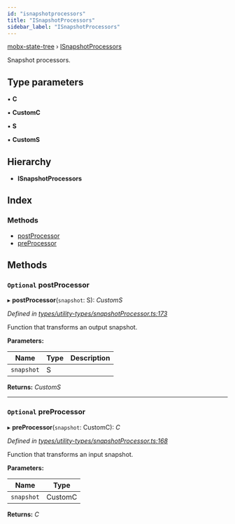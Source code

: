 ```yaml
---
id: "isnapshotprocessors"
title: "ISnapshotProcessors"
sidebar_label: "ISnapshotProcessors"
---
```


[mobx-state-tree](../index.md) › [ISnapshotProcessors](isnapshotprocessors.md)

Snapshot processors.

## Type parameters

▪ **C**

▪ **CustomC**

▪ **S**

▪ **CustomS**

## Hierarchy

* **ISnapshotProcessors**

## Index

### Methods

* [postProcessor](isnapshotprocessors.md#optional-postprocessor)
* [preProcessor](isnapshotprocessors.md#optional-preprocessor)

## Methods

### `Optional` postProcessor

▸ **postProcessor**(`snapshot`: S): *CustomS*

*Defined in [types/utility-types/snapshotProcessor.ts:173](https://github.com/mobxjs/mobx-state-tree/blob/6cb98690/packages/mobx-state-tree/src/types/utility-types/snapshotProcessor.ts#L173)*

Function that transforms an output snapshot.

**Parameters:**

Name | Type | Description |
------ | ------ | ------ |
`snapshot` | S |   |

**Returns:** *CustomS*

___

### `Optional` preProcessor

▸ **preProcessor**(`snapshot`: CustomC): *C*

*Defined in [types/utility-types/snapshotProcessor.ts:168](https://github.com/mobxjs/mobx-state-tree/blob/6cb98690/packages/mobx-state-tree/src/types/utility-types/snapshotProcessor.ts#L168)*

Function that transforms an input snapshot.

**Parameters:**

Name | Type |
------ | ------ |
`snapshot` | CustomC |

**Returns:** *C*
